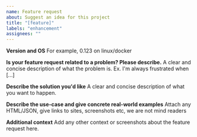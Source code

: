 ```yaml
---
name: Feature request
about: Suggest an idea for this project
title: "[feature]"
labels: "enhancement"
assignees: ""
---
```


**Version and OS**
For example, 0.123 on linux/docker

**Is your feature request related to a problem? Please describe.**
A clear and concise description of what the problem is. Ex. I'm always frustrated when [...]

**Describe the solution you'd like**
A clear and concise description of what you want to happen.

**Describe the use-case and give concrete real-world examples**
Attach any HTML/JSON, give links to sites, screenshots etc, we are not mind readers

**Additional context**
Add any other context or screenshots about the feature request here.
